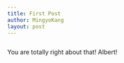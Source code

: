```yaml
---
title: First Post
author: MingyoKang
layout: post
---
```


<span class="image left"><img src="{{ 'assets/images/Albert.jpg' | relative_url }}" alt="" /></span>

You are totally right about that! Albert!